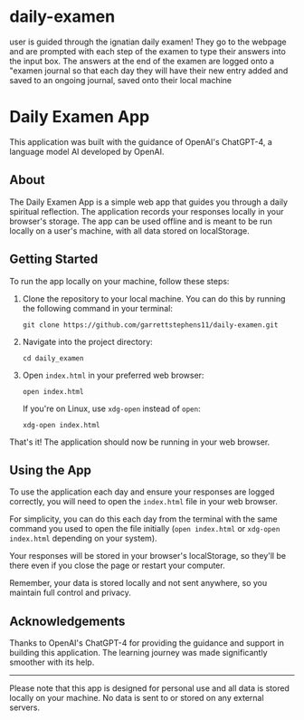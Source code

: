 # daily-examen
user is guided through the ignatian daily examen! They go to the webpage and are prompted with each step of the examen to type their answers into the input box. The answers at the end of the examen are logged onto a "examen journal so that each day they will have their new entry added and saved to an ongoing journal, saved onto their local machine

# Daily Examen App

This application was built with the guidance of OpenAI's ChatGPT-4, a language model AI developed by OpenAI. 

## About

The Daily Examen App is a simple web app that guides you through a daily spiritual reflection. The application records your responses locally in your browser's storage. The app can be used offline and is meant to be run locally on a user's machine, with all data stored on localStorage.

## Getting Started

To run the app locally on your machine, follow these steps:

1. Clone the repository to your local machine. You can do this by running the following command in your terminal:
    ```
    git clone https://github.com/garrettstephens11/daily-examen.git
    ```

2. Navigate into the project directory:
    ```
    cd daily_examen
    ```

3. Open `index.html` in your preferred web browser:
    ```
    open index.html
    ```

    If you're on Linux, use `xdg-open` instead of `open`:

    ```
    xdg-open index.html
    ```

That's it! The application should now be running in your web browser.

## Using the App

To use the application each day and ensure your responses are logged correctly, you will need to open the `index.html` file in your web browser. 

For simplicity, you can do this each day from the terminal with the same command you used to open the file initially (`open index.html` or `xdg-open index.html` depending on your system).

Your responses will be stored in your browser's localStorage, so they'll be there even if you close the page or restart your computer.

Remember, your data is stored locally and not sent anywhere, so you maintain full control and privacy. 

## Acknowledgements

Thanks to OpenAI's ChatGPT-4 for providing the guidance and support in building this application. The learning journey was made significantly smoother with its help. 

---

Please note that this app is designed for personal use and all data is stored locally on your machine. No data is sent to or stored on any external servers.
